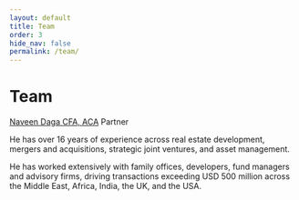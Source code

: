 ```yaml
---
layout: default
title: Team
order: 3
hide_nav: false
permalink: /team/
---
```


# Team 
[Naveen Daga CFA, ACA](https://www.linkedin.com/in/navindaga/) Partner 

He has over 16 years of experience across real estate development, mergers and acquisitions, strategic joint ventures, and asset management. 

He has worked extensively with family offices, developers, fund managers and advisory firms, driving transactions exceeding USD 500 million across the Middle East, Africa, India, the UK, and the USA.
